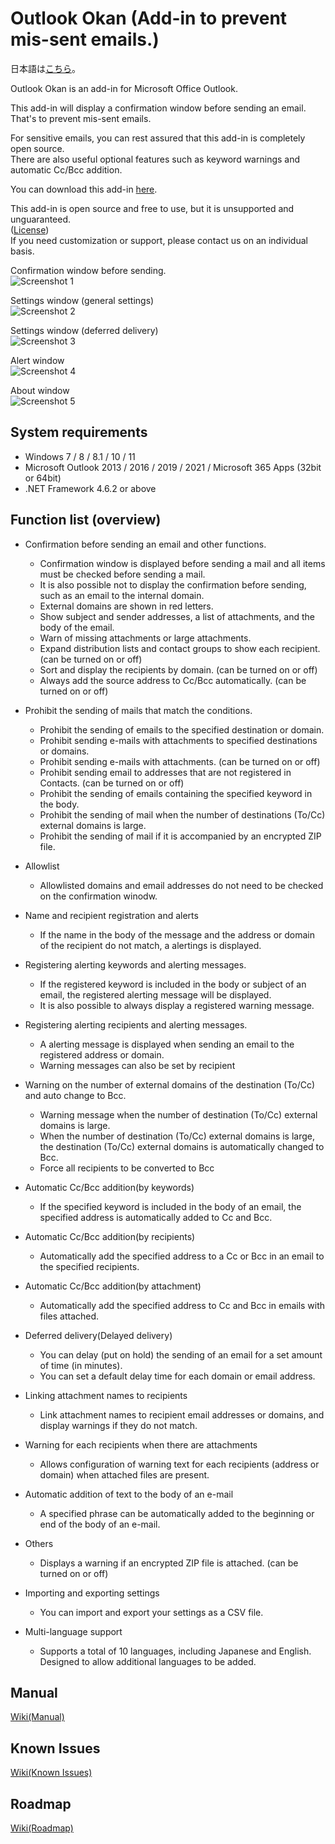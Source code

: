 Outlook Okan (Add-in to prevent mis-sent emails.)
========

日本語は[こちら](https://github.com/t-miyake/OutlookOkan/)。

Outlook Okan is an add-in for Microsoft Office Outlook.  

This add-in will display a confirmation window before sending an email.  
That's to prevent mis-sent emails.  

For sensitive emails, you can rest assured that this add-in is completely open source.  
There are also useful optional features such as keyword warnings and automatic Cc/Bcc addition.  

You can download this add-in [here](https://github.com/t-miyake/OutlookOkan/releases).  

This add-in is open source and free to use, but it is unsupported and unguaranteed.  
([License](https://github.com/t-miyake/OutlookOkan/blob/master/LICENSE))  
If you need customization or support, please contact us on an individual basis.  

Confirmation window before sending.  
![Screenshot 1](https://github.com/t-miyake/OutlookOkan/blob/master/Screenshots/en/Screenshot_v2.5.0_01_en.png)  

Settings window (general settings)  
![Screenshot 2](https://github.com/t-miyake/OutlookOkan/blob/master/Screenshots/en/Screenshot_v2.7.0_04_en.png)  

Settings window (deferred delivery)  
![Screenshot 3](https://github.com/t-miyake/OutlookOkan/blob/master/Screenshots/en/Screenshot_v2.7.0_05_en.png)  

Alert window  
![Screenshot 4](https://github.com/t-miyake/OutlookOkan/blob/master/Screenshots/en/Screenshot_v2.5.0_03_en.png)  

About window  
![Screenshot 5](https://github.com/t-miyake/OutlookOkan/blob/master/Screenshots/en/Screenshot_v2.6.1_02_en.png)  

## System requirements

- Windows 7 / 8 / 8.1 / 10 / 11
- Microsoft Outlook 2013 / 2016 / 2019 / 2021 / Microsoft 365 Apps (32bit or 64bit)
- .NET Framework 4.6.2 or above

## Function list (overview)

- Confirmation before sending an email and other functions.  
  - Confirmation window is displayed before sending a mail and all items must be checked before sending a mail.
  - It is also possible not to display the confirmation before sending, such as an email to the internal domain.
  - External domains are shown in red letters.
  - Show subject and sender addresses, a list of attachments, and the body of the email.
  - Warn of missing attachments or large attachments.
  - Expand distribution lists and contact groups to show each recipient. (can be turned on or off)  
  - Sort and display the recipients by domain. (can be turned on or off)  
  - Always add the source address to Cc/Bcc automatically. (can be turned on or off)  

- Prohibit the sending of mails that match the conditions.
  - Prohibit the sending of emails to the specified destination or domain.
  - Prohibit sending e-mails with attachments to specified destinations or domains.
  - Prohibit sending e-mails with attachments. (can be turned on or off)
  - Prohibit sending email to addresses that are not registered in Contacts. (can be turned on or off)
  - Prohibit the sending of emails containing the specified keyword in the body.
  - Prohibit the sending of mail when the number of destinations (To/Cc) external domains is large.
  - Prohibit the sending of mail if it is accompanied by an encrypted ZIP file.

- Allowlist
  - Allowlisted domains and email addresses do not need to be checked on the confirmation winodw.

- Name and recipient registration and alerts
  - If the name in the body of the message and the address or domain of the recipient do not match, a alertings is displayed.

- Registering alerting keywords and alerting messages.
  - If the registered keyword is included in the body or subject of an email, the registered alerting message will be displayed.
  - It is also possible to always display a registered warning message.

- Registering alerting recipients and alerting messages.
  - A alerting message is displayed when sending an email to the registered address or domain.
  - Warning messages can also be set by recipient

- Warning on the number of external domains of the destination (To/Cc) and auto change to Bcc.
  - Warning message when the number of destination (To/Cc) external domains is large.
  - When the number of destination (To/Cc) external domains is large, the destination (To/Cc) external domains is automatically changed to Bcc.
  - Force all recipients to be converted to Bcc

- Automatic Cc/Bcc addition(by keywords)
  - If the specified keyword is included in the body of an email, the specified address is automatically added to Cc and Bcc.

- Automatic Cc/Bcc addition(by recipients)
  - Automatically add the specified address to a Cc or Bcc in an email to the specified recipients.

- Automatic Cc/Bcc addition(by attachment)
  - Automatically add the specified address to Cc and Bcc in emails with files attached.

- Deferred delivery(Delayed delivery)
  - You can delay (put on hold) the sending of an email for a set amount of time (in minutes).
  - You can set a default delay time for each domain or email address.

- Linking attachment names to recipients
  - Link attachment names to recipient email addresses or domains, and display warnings if they do not match.

- Warning for each recipients when there are attachments
  - Allows configuration of warning text for each recipients (address or domain) when attached files are present.

- Automatic addition of text to the body of an e-mail
  - A specified phrase can be automatically added to the beginning or end of the body of an e-mail.

- Others
  - Displays a warning if an encrypted ZIP file is attached. (can be turned on or off)

- Importing and exporting settings
  - You can import and export your settings as a CSV file.

- Multi-language support
  - Supports a total of 10 languages, including Japanese and English. Designed to allow additional languages to be added.

## Manual

[Wiki(Manual)](https://github.com/t-miyake/OutlookOkan/wiki/Manual)  

## Known Issues

[Wiki(Known Issues)](https://github.com/t-miyake/OutlookOkan/wiki/Known-Issues)  

## Roadmap

[Wiki(Roadmap)](https://github.com/t-miyake/OutlookOkan/wiki/Roadmap)  
